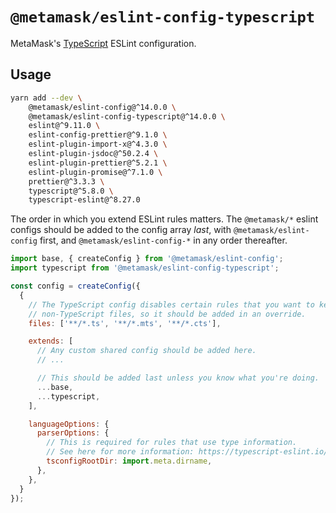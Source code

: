 # `@metamask/eslint-config-typescript`

MetaMask's [TypeScript](https://www.typescriptlang.org) ESLint configuration.

## Usage

```bash
yarn add --dev \
    @metamask/eslint-config@^14.0.0 \
    @metamask/eslint-config-typescript@^14.0.0 \
    eslint@^9.11.0 \
    eslint-config-prettier@^9.1.0 \
    eslint-plugin-import-x@^4.3.0 \
    eslint-plugin-jsdoc@^50.2.4 \
    eslint-plugin-prettier@^5.2.1 \
    eslint-plugin-promise@^7.1.0 \
    prettier@^3.3.3 \
    typescript@^5.8.0 \
    typescript-eslint@^8.27.0
```

The order in which you extend ESLint rules matters.
The `@metamask/*` eslint configs should be added to the config array _last_,
with `@metamask/eslint-config` first, and `@metamask/eslint-config-*` in any
order thereafter.

```js
import base, { createConfig } from '@metamask/eslint-config';
import typescript from '@metamask/eslint-config-typescript';

const config = createConfig({
  {
    // The TypeScript config disables certain rules that you want to keep for
    // non-TypeScript files, so it should be added in an override.
    files: ['**/*.ts', '**/*.mts', '**/*.cts'],

    extends: [
      // Any custom shared config should be added here.
      // ...

      // This should be added last unless you know what you're doing.
      ...base,
      ...typescript,
    ],

    languageOptions: {
      parserOptions: {
        // This is required for rules that use type information.
        // See here for more information: https://typescript-eslint.io/getting-started/typed-linting
        tsconfigRootDir: import.meta.dirname,
      },
    },
  }
});
```

